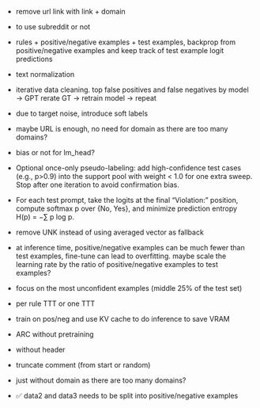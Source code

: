 - remove url link with link + domain
- to use subreddit or not
- rules + positive/negative examples + test examples, backprop from positive/negative examples and keep track of test example logit predictions
- text normalization
- iterative data cleaning. top false positives and false negatives by model -> GPT rerate GT -> retrain model -> repeat
- due to target noise, introduce soft labels
- maybe URL is enough, no need for domain as there are too many domains?
- bias or not for lm_head?
- Optional once-only pseudo-labeling: add high-confidence test cases (e.g., p>0.9) into the support pool with weight < 1.0 for one extra sweep. Stop after one iteration to avoid confirmation bias.
- For each test prompt, take the logits at the final “Violation:” position, compute softmax p over {No, Yes}, and minimize prediction entropy H(p) = −∑ p log p.
- remove UNK instead of using averaged vector as fallback
- at inference time, positive/negative examples can be much fewer than test examples, fine-tune can lead to overfitting. maybe scale the learning rate by the ratio of positive/negative examples to test examples?
- focus on the most unconfident examples (middle 25% of the test set)
- per rule TTT or one TTT
- train on pos/neg and use KV cache to do inference to save VRAM
- ARC without pretraining
- without header
- truncate comment (from start or random)
- just <URL> without domain as there are too many domains?

- ✅ data2 and data3 needs to be split into positive/negative examples